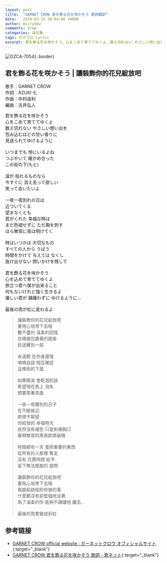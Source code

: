 ```yaml
---
layout: post
title:  "GARNET CROW 君を飾る花を咲かそう 歌詞翻訳"
date:   2020-03-15 20:04:06 +0800
author: mistydew
comments: true
categories: 译文集
tags: ガネクロ Lyrics
excerpt: 君を飾る花を咲かそう。心をこめて育ててゆくよ、数え切れない やさしい想い出を。包み込むほどの甘い香りに、見送られてゆけるように。
---
```

![GZCA-7054](https://crowsub.github.io/assets/images/discography/single/GZCA-7054.jpg){:.border}

## 君を飾る花を咲かそう | 讓裝飾你的花兒綻放吧

歌手：GARNET CROW<br>
作詞：AZUKI 七<br>
作曲：中村由利<br>
編曲：古井弘人

<div class="lyric-original">
<p>
君を飾る花を咲かそう<br>
心をこめて育ててゆくよ<br>
数え切れない やさしい想い出を<br>
包み込むほどの甘い香りに<br>
見送られてゆけるように<br>
<br>
いつまでも 傍にいるよね<br>
つぶやいて 確かめ合った<br>
この街の下(もと)<br>
<br>
涙が 枯れるものなら<br>
今すぐに 消え去って欲しい<br>
笑って会いたいよ<br>
<br>
一夜一夜別れの日は<br>
近づいてくる<br>
望まなくとも<br>
君がくれた 幸福な時は<br>
まだ色褪せずに ただ胸を刺す<br>
ほら無常に夜は明けてく<br>
<br>
時はいつかは 大切なもの<br>
すべての人から うばう<br>
時間をかけて 与えては なくし<br>
抜け出せない 問いかけを残して<br>
<br>
君を飾る花を咲かそう<br>
心を込めて育ててゆくよ<br>
旅立つ君へ僕が出来ること<br>
何もないけれど強く生きるよ<br>
優しい君が 躊躇わずに ゆけるように…<br>
<br>
最後の雨が虹に変わるよ
</p>
</div>

<div class="lyric-translation">
<blockquote>
讓裝飾你的花兒綻放吧<br>
要用心培育下去哦<br>
數不盡的 溫柔的回憶<br>
彷彿被包裹著的甜香<br>
目送離別一般<br>
<br>
永遠都 在你身邊哦<br>
喃喃自語 相互確認<br>
這條街的下面<br>
<br>
如果眼淚 會乾涸的話<br>
希望現在馬上 消失<br>
想要笑著見面<br>
<br>
一夜一夜離別的日子<br>
在不斷接近<br>
即使不期望<br>
你給我的 幸福時光<br>
依然沒有褪色 只是刺痛胸口<br>
看啊無常的黑夜即將破曉<br>
<br>
時間總有一天 會把重要的東西<br>
從所有的人那裡 奪走<br>
沒有 花費時間 給予<br>
留下無法擺脫的 提問<br>
<br>
讓裝飾你的花兒綻放吧<br>
要用心培育下去哦<br>
我能給啟程的你做的事<br>
什麼都沒有卻堅強地活著<br>
為了溫柔的你 能夠不躊躇地 離去...<br>
<br>
最後的雨會變成彩虹
</blockquote>
</div>

## 参考链接

* [GARNET CROW official website : ガーネットクロウ オフィシャルサイト](http://www.garnetcrow.com){:target="_blank"}
* [GARNET CROW 君を飾る花を咲かそう 歌詞 - 歌ネット](https://www.uta-net.com/song/19180){:target="_blank"}
